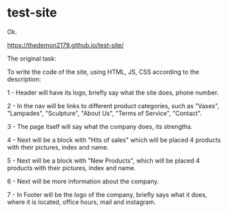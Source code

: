 # test-site
Ok.

https://thedemon2179.github.io/test-site/

The original task:

To write the code of the site, using HTML, JS, CSS according to the description:

1 - Header will have its logo, briefly say what the site does, phone number.

2 - In the nav will be links to different product categories, such as "Vases", "Lampades", "Sculpture", "About Us", "Terms of Service", "Contact".

3 - The page itself will say what the company does, its strengths.

4 - Next will be a block with "Hits of sales" which will be placed 4 products with their pictures, index and name.

5 - Next will be a block with "New Products", which will be placed 4 products with their pictures, index and name.

6 - Next will be more information about the company.

7 - In Footer will be the logo of the company, briefly says what it does, where it is located, office hours, mail and instagram.
